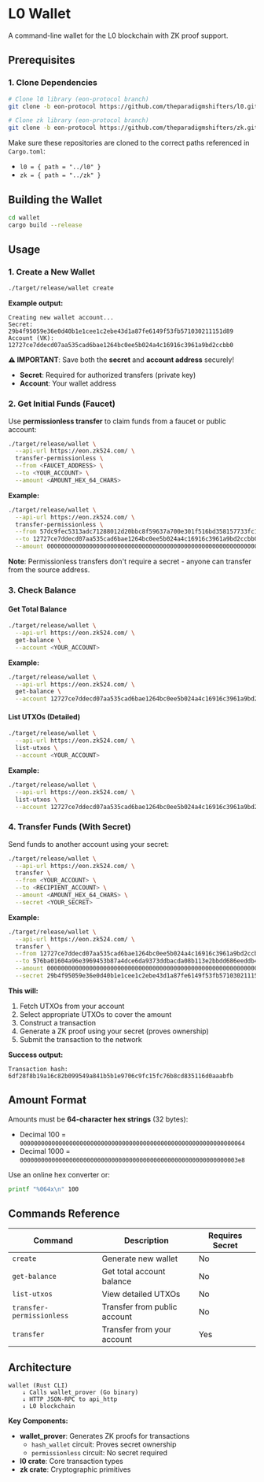 # L0 Wallet

A command-line wallet for the L0 blockchain with ZK proof support.

## Prerequisites

### 1. Clone Dependencies

```bash
# Clone l0 library (eon-protocol branch)
git clone -b eon-protocol https://github.com/theparadigmshifters/l0.git

# Clone zk library (eon-protocol branch)
git clone -b eon-protocol https://github.com/theparadigmshifters/zk.git
```

Make sure these repositories are cloned to the correct paths referenced in `Cargo.toml`:
- `l0 = { path = "../l0" }`
- `zk = { path = "../zk" }`

## Building the Wallet

```bash
cd wallet
cargo build --release
```

## Usage

### 1. Create a New Wallet

```bash
./target/release/wallet create
```

**Example output:**
```
Creating new wallet account...
Secret: 29b4f95059e36e0d40b1e1cee1c2ebe43d1a87fe6149f53fb571030211151d89
Account (VK): 12727ce7ddecd07aa535cad6bae1264bc0ee5b024a4c16916c3961a9bd2ccbb0
```

**⚠️ IMPORTANT**: Save both the **secret** and **account address** securely!
- **Secret**: Required for authorized transfers (private key)
- **Account**: Your wallet address

### 2. Get Initial Funds (Faucet)

Use **permissionless transfer** to claim funds from a faucet or public account:

```bash
./target/release/wallet \
  --api-url https://eon.zk524.com/ \
  transfer-permissionless \
  --from <FAUCET_ADDRESS> \
  --to <YOUR_ACCOUNT> \
  --amount <AMOUNT_HEX_64_CHARS>
```

**Example:**
```bash
./target/release/wallet \
  --api-url https://eon.zk524.com/ \
  transfer-permissionless \
  --from 57dc9fec5313adc71288012d20bbc8f59637a700e301f516bd358157733fc108 \
  --to 12727ce7ddecd07aa535cad6bae1264bc0ee5b024a4c16916c3961a9bd2ccbb0 \
  --amount 0000000000000000000000000000000000000000000000000000000000000064
```

**Note**: Permissionless transfers don't require a secret - anyone can transfer from the source address.

### 3. Check Balance

#### Get Total Balance

```bash
./target/release/wallet \
  --api-url https://eon.zk524.com/ \
  get-balance \
  --account <YOUR_ACCOUNT>
```

**Example:**
```bash
./target/release/wallet \
  --api-url https://eon.zk524.com/ \
  get-balance \
  --account 12727ce7ddecd07aa535cad6bae1264bc0ee5b024a4c16916c3961a9bd2ccbb0
```

#### List UTXOs (Detailed)

```bash
./target/release/wallet \
  --api-url https://eon.zk524.com/ \
  list-utxos \
  --account <YOUR_ACCOUNT>
```

**Example:**
```bash
./target/release/wallet \
  --api-url https://eon.zk524.com/ \
  list-utxos \
  --account 12727ce7ddecd07aa535cad6bae1264bc0ee5b024a4c16916c3961a9bd2ccbb0
```

### 4. Transfer Funds (With Secret)

Send funds to another account using your secret:

```bash
./target/release/wallet \
  --api-url https://eon.zk524.com/ \
  transfer \
  --from <YOUR_ACCOUNT> \
  --to <RECIPIENT_ACCOUNT> \
  --amount <AMOUNT_HEX_64_CHARS> \
  --secret <YOUR_SECRET>
```

**Example:**
```bash
./target/release/wallet \
  --api-url https://eon.zk524.com/ \
  transfer \
  --from 12727ce7ddecd07aa535cad6bae1264bc0ee5b024a4c16916c3961a9bd2ccbb0 \
  --to 576ba01604a96e3969453b87a4dce6da9373ddbacda08b113e2bbdd686eeddb4 \
  --amount 0000000000000000000000000000000000000000000000000000000000000010 \
  --secret 29b4f95059e36e0d40b1e1cee1c2ebe43d1a87fe6149f53fb571030211151d89
```

**This will:**
1. Fetch UTXOs from your account
2. Select appropriate UTXOs to cover the amount
3. Construct a transaction
4. Generate a ZK proof using your secret (proves ownership)
5. Submit the transaction to the network

**Success output:**
```
Transaction hash: 6df28f8b19a16c82b099549a841b5b1e9706c9fc15fc76b8cd835116d0aaabfb
```

## Amount Format

Amounts must be **64-character hex strings** (32 bytes):
- Decimal 100 = `0000000000000000000000000000000000000000000000000000000000000064`
- Decimal 1000 = `00000000000000000000000000000000000000000000000000000000000003e8`

Use an online hex converter or:
```bash
printf "%064x\n" 100
```

## Commands Reference

| Command | Description | Requires Secret |
|---------|-------------|-----------------|
| `create` | Generate new wallet | No |
| `get-balance` | Get total account balance | No |
| `list-utxos` | View detailed UTXOs | No |
| `transfer-permissionless` | Transfer from public account | No |
| `transfer` | Transfer from your account | Yes |

## Architecture

```
wallet (Rust CLI)
    ↓ Calls wallet_prover (Go binary)
    ↓ HTTP JSON-RPC to api_http
    ↓ L0 blockchain
```

**Key Components:**
- **wallet_prover**: Generates ZK proofs for transactions
  - `hash_wallet` circuit: Proves secret ownership
  - `permissionless` circuit: No secret required
- **l0 crate**: Core transaction types
- **zk crate**: Cryptographic primitives